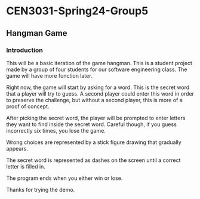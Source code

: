 # CEN3031-Spring24-Group5
## Hangman Game
### Introduction
This will be a basic iteration of the game hangman. This is a student project made by a group of four students for our software engineering class. The game will have more function later. 

Right now, the game will start by asking for a word. This is the secret word that a player will try to guess. A second player could enter this word in order to preserve the challenge, but without a second player, this is more of a proof of concept.

After picking the secret word, the player will be prompted to enter letters they want to find inside the secret word. Careful though, if you guess incorrectly six times, you lose the game.

Wrong choices are represented by a stick figure drawing that gradually appears.

The secret word is represented as dashes on the screen until a correct letter is filled in.

The program ends when you either win or lose.

Thanks for trying the demo.
